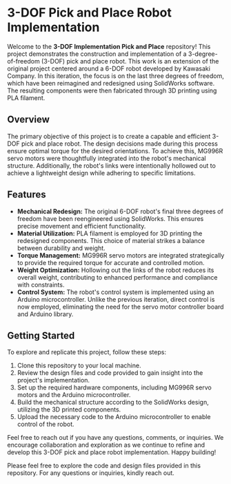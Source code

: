 # 3-DOF Pick and Place Robot Implementation

Welcome to the **3-DOF Implementation Pick and Place** repository! This project demonstrates the construction and implementation of a 3-degree-of-freedom (3-DOF) pick and place robot. This work is an extension of the original project centered around a 6-DOF robot developed by Kawasaki Company. In this iteration, the focus is on the last three degrees of freedom, which have been reimagined and redesigned using SolidWorks software. The resulting components were then fabricated through 3D printing using PLA filament.

## Overview

The primary objective of this project is to create a capable and efficient 3-DOF pick and place robot. The design decisions made during this process ensure optimal torque for the desired orientations. To achieve this, MG996R servo motors were thoughtfully integrated into the robot's mechanical structure. Additionally, the robot's links were intentionally hollowed out to achieve a lightweight design while adhering to specific limitations.

## Features

- **Mechanical Redesign:** The original 6-DOF robot's final three degrees of freedom have been reengineered using SolidWorks. This ensures precise movement and efficient functionality.
- **Material Utilization:** PLA filament is employed for 3D printing the redesigned components. This choice of material strikes a balance between durability and weight.
- **Torque Management:** MG996R servo motors are integrated strategically to provide the required torque for accurate and controlled motion.
- **Weight Optimization:** Hollowing out the links of the robot reduces its overall weight, contributing to enhanced performance and compliance with constraints.
- **Control System:** The robot's control system is implemented using an Arduino microcontroller. Unlike the previous iteration, direct control is now employed, eliminating the need for the servo motor controller board and Arduino library.

## Getting Started

To explore and replicate this project, follow these steps:

1. Clone this repository to your local machine.
2. Review the design files and code provided to gain insight into the project's implementation.
3. Set up the required hardware components, including MG996R servo motors and the Arduino microcontroller.
4. Build the mechanical structure according to the SolidWorks design, utilizing the 3D printed components.
5. Upload the necessary code to the Arduino microcontroller to enable control of the robot.

Feel free to reach out if you have any questions, comments, or inquiries. We encourage collaboration and exploration as we continue to refine and develop this 3-DOF pick and place robot implementation. Happy building!


Please feel free to explore the code and design files provided in this repository. For any questions or inquiries, kindly reach out.
